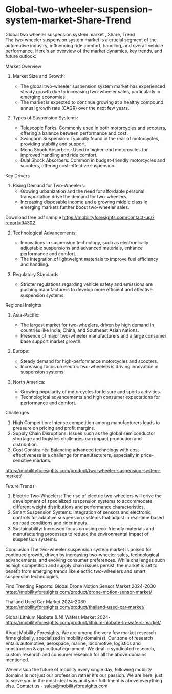 # Global-two-wheeler-suspension-system-market-Share-Trend
Global two wheeler suspension system market , Share, Trend  
The two-wheeler suspension system market is a crucial segment of the automotive industry, influencing ride comfort, handling, and overall vehicle performance. Here's an overview of the market dynamics, key trends, and future outlook:

 Market Overview
1. Market Size and Growth:
   - The global two-wheeler suspension system market has experienced steady growth due to increasing two-wheeler sales, particularly in emerging economies.
   - The market is expected to continue growing at a healthy compound annual growth rate (CAGR) over the next few years.

2. Types of Suspension Systems:
   - Telescopic Forks: Commonly used in both motorcycles and scooters, offering a balance between performance and cost.
   - Swingarm Suspension: Typically found in the rear of motorcycles, providing stability and support.
   - Mono Shock Absorbers: Used in higher-end motorcycles for improved handling and ride comfort.
   - Dual Shock Absorbers: Common in budget-friendly motorcycles and scooters, offering cost-effective suspension.

 Key Drivers
1. Rising Demand for Two-Wheelers:
   - Growing urbanization and the need for affordable personal transportation drive the demand for two-wheelers.
   - Increasing disposable income and a growing middle class in emerging markets further boost two-wheeler sales.




Download free pdf sample 
https://mobilityforesights.com/contact-us/?report=94302 





2. Technological Advancements:
   - Innovations in suspension technology, such as electronically adjustable suspensions and advanced materials, enhance performance and comfort.
   - The integration of lightweight materials to improve fuel efficiency and handling.

3. Regulatory Standards:
   - Stricter regulations regarding vehicle safety and emissions are pushing manufacturers to develop more efficient and effective suspension systems.

 Regional Insights
1. Asia-Pacific:
   - The largest market for two-wheelers, driven by high demand in countries like India, China, and Southeast Asian nations.
   - Presence of major two-wheeler manufacturers and a large consumer base support market growth.

2. Europe:
   - Steady demand for high-performance motorcycles and scooters.
   - Increasing focus on electric two-wheelers is driving innovation in suspension systems.

3. North America:
   - Growing popularity of motorcycles for leisure and sports activities.
   - Technological advancements and high consumer expectations for performance and comfort.

 Challenges
1. High Competition: Intense competition among manufacturers leads to pressure on pricing and profit margins.
2. Supply Chain Disruptions: Issues such as the global semiconductor shortage and logistics challenges can impact production and distribution.
3. Cost Constraints: Balancing advanced technology with cost-effectiveness is a challenge for manufacturers, especially in price-sensitive markets.


https://mobilityforesights.com/product/two-wheeler-suspension-system-market/ 


 Future Trends
1. Electric Two-Wheelers: The rise of electric two-wheelers will drive the development of specialized suspension systems to accommodate different weight distributions and performance characteristics.
2. Smart Suspension Systems: Integration of sensors and electronic controls for adaptive suspension systems that adjust in real-time based on road conditions and rider inputs.
3. Sustainability: Increased focus on using eco-friendly materials and manufacturing processes to reduce the environmental impact of suspension systems.

 Conclusion
The two-wheeler suspension system market is poised for continued growth, driven by increasing two-wheeler sales, technological advancements, and evolving consumer preferences. While challenges such as high competition and supply chain issues persist, the market is set to benefit from emerging trends like electric two-wheelers and smart suspension technologies.


Find Trending Reports:
Global Drone Motion Sensor Market 2024-2030
https://mobilityforesights.com/product/drone-motion-sensor-market/ 
 
Thailand Used Car Market 2024-2030
https://mobilityforesights.com/product/thailand-used-car-market/ 

Global Lithium Niobate (LN) Wafers Market 2024-
https://mobilityforesights.com/product/lithium-niobate-ln-wafers-market/ 


About Mobility Foresights,
We are among the very few market research firms globally, specialized in mobility domain(s). Our zone of research entails automotive, aerospace, marine, locomotive, logistics and construction & agricultural equipment. We deal in syndicated research, custom research and consumer research for all the above domains mentioned.

We envision the future of mobility every single day, following mobility domains is not just our profession rather it's our passion. We are here, just to serve you in the most ideal way and your fulfillment is above everything else. Contact us -  sales@mobilityforesights.com 
 
